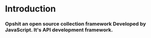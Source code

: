 # Introduction

### Opshit an open source collection framework Developed by JavaScript. It's  API development framework.

